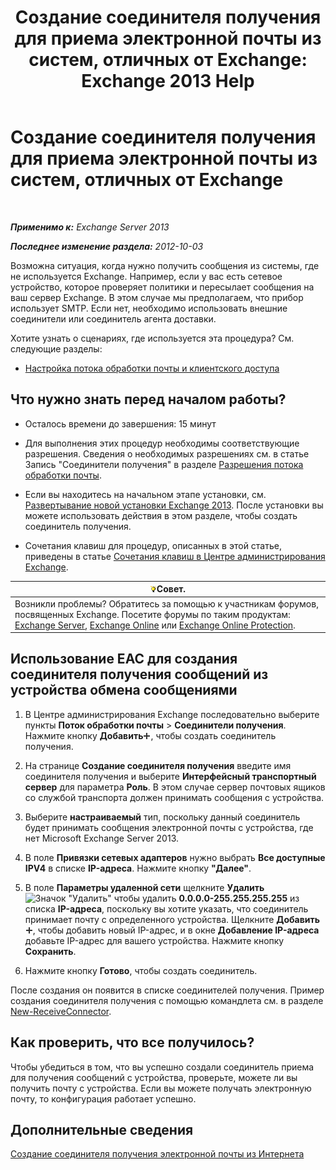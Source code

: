 ﻿---
title: 'Создание соединителя получения для приема электронной почты из систем, отличных от Exchange: Exchange 2013 Help'
TOCTitle: Создание соединителя получения для приема электронной почты из систем, отличных от Exchange
ms:assetid: 85f0864a-6502-49db-8804-16755a7292b4
ms:mtpsurl: https://technet.microsoft.com/ru-ru/library/JJ657467(v=EXCHG.150)
ms:contentKeyID: 50488555
ms.date: 04/30/2018
mtps_version: v=EXCHG.150
ms.translationtype: HT
---

# Создание соединителя получения для приема электронной почты из систем, отличных от Exchange

 

_**Применимо к:** Exchange Server 2013_

_**Последнее изменение раздела:** 2012-10-03_

Возможна ситуация, когда нужно получить сообщения из системы, где не используется Exchange. Например, если у вас есть сетевое устройство, которое проверяет политики и пересылает сообщения на ваш сервер Exchange. В этом случае мы предполагаем, что прибор использует SMTP. Если нет, необходимо использовать внешние соединители или соединитель агента доставки.

Хотите узнать о сценариях, где используется эта процедура? См. следующие разделы:

  - [Настройка потока обработки почты и клиентского доступа](configure-mail-flow-and-client-access-exchange-2013-help.md)

## Что нужно знать перед началом работы?

  - Осталось времени до завершения: 15 минут

  - Для выполнения этих процедур необходимы соответствующие разрешения. Сведения о необходимых разрешениях см. в статье Запись "Соединители получения" в разделе [Разрешения потока обработки почты](mail-flow-permissions-exchange-2013-help.md).

  - Если вы находитесь на начальном этапе установки, см. [Развертывание новой установки Exchange 2013](deploy-a-new-installation-of-exchange-2013-exchange-2013-help.md). После установки вы можете использовать действия в этом разделе, чтобы создать соединитель получения.

  - Сочетания клавиш для процедур, описанных в этой статье, приведены в статье [Сочетания клавиш в Центре администрирования Exchange](keyboard-shortcuts-in-the-exchange-admin-center-exchange-online-protection-help.md).

<table>
<thead>
<tr class="header">
<th><img src="images/Bb124558.tip(EXCHG.150).gif" title="Совет" alt="Совет" />Совет.</th>
</tr>
</thead>
<tbody>
<tr class="odd">
<td>Возникли проблемы? Обратитесь за помощью к участникам форумов, посвященных Exchange. Посетите форумы по таким продуктам: <a href="https://go.microsoft.com/fwlink/p/?linkid=60612">Exchange Server</a>, <a href="https://go.microsoft.com/fwlink/p/?linkid=267542">Exchange Online</a> или <a href="https://go.microsoft.com/fwlink/p/?linkid=285351">Exchange Online Protection</a>.</td>
</tr>
</tbody>
</table>


## Использование EAC для создания соединителя получения сообщений из устройства обмена сообщениями

1.  В Центре администрирования Exchange последовательно выберите пункты **Поток обработки почты** \> **Соединители получения**. Нажмите кнопку **Добавить**![Значок добавления](images/JJ218640.c1e75329-d6d7-4073-a27d-498590bbb558(EXCHG.150).gif "Значок добавления"), чтобы создать соединитель получения.

2.  На странице **Создание соединителя получения** введите имя соединителя получения и выберите **Интерфейсный транспортный сервер** для параметра **Роль**. В этом случае сервер почтовых ящиков со службой транспорта должен принимать сообщения с устройства.

3.  Выберите **настраиваемый** тип, поскольку данный соединитель будет принимать сообщения электронной почты с устройства, где нет Microsoft Exchange Server 2013.

4.  В поле **Привязки сетевых адаптеров** нужно выбрать **Все доступные IPV4** в списке **IP-адреса**. Нажмите кнопку **"Далее"**.

5.  В поле **Параметры удаленной сети** щелкните **Удалить**![Значок "Удалить"](images/JJ657492.479b6ced-8d64-4277-a725-f17fea202b28(EXCHG.150).gif "Значок \"Удалить\"") чтобы удалить **0.0.0.0-255.255.255.255** из списка **IP-адреса**, поскольку вы хотите указать, что соединитель принимает почту с определенного устройства. Щелкните **Добавить**![Значок добавления](images/JJ218640.c1e75329-d6d7-4073-a27d-498590bbb558(EXCHG.150).gif "Значок добавления"), чтобы добавить новый IP-адрес, и в окне **Добавление IP-адреса** добавьте IP-адрес для вашего устройства. Нажмите кнопку **Сохранить**.

6.  Нажмите кнопку **Готово**, чтобы создать соединитель.

После создания он появится в списке соединителей получения. Пример создания соединителя получения с помощью командлета см. в разделе [New-ReceiveConnector](https://technet.microsoft.com/ru-ru/library/bb125139\(v=exchg.150\)).

## Как проверить, что все получилось?

Чтобы убедиться в том, что вы успешно создали соединитель приема для получения сообщений с устройства, проверьте, можете ли вы получить почту с устройства. Если вы можете получать электронную почту, то конфигурация работает успешно.

## Дополнительные сведения

[Создание соединителя получения электронной почты из Интернета](create-a-receive-connector-to-receive-email-from-the-internet-exchange-2013-help.md)

